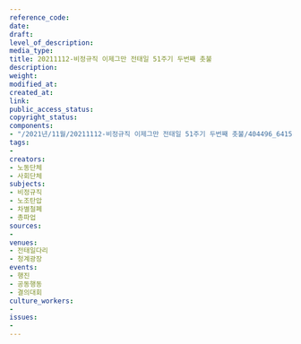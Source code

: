 ```yaml
---
reference_code: 
date: 
draft: 
level_of_description: 
media_type: 
title: 20211112-비정규직 이제그만 전태일 51주기 두번째 촛불
description: 
weight: 
modified_at: 
created_at: 
link: 
public_access_status: 
copyright_status: 
components:
- "/2021년/11월/20211112-비정규직 이제그만 전태일 51주기 두번째 촛불/404496_64159_5634.jpg"
tags:
- 
creators:
- 노동단체
- 사회단체
subjects:
- 비정규직
- 노조탄압
- 차별철폐
- 총파업
sources:
- 
venues:
- 전태일다리
- 청계광장
events:
- 행진
- 공동행동
- 결의대회
culture_workers:
- 
issues:
- 
---
```

